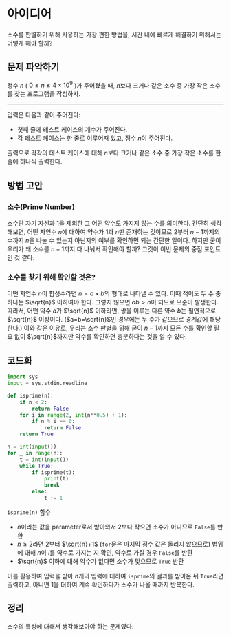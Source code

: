 # 아이디어
소수를 판별하기 위해 사용하는 가장 편한 방법을, 시간 내에 빠르게 해결하기 위해서는 어떻게 해야 할까?

## 문제 파악하기
정수 $n$ ( $0 ≤ n ≤ 4 \times 10^9$ )가 주어졌을 때, $n$보다 크거나 같은 소수 중 가장 작은 소수를 찾는 프로그램을 작성하자.

---

입력은 다음과 같이 주어진다:
- 첫째 줄에 테스트 케이스의 개수가 주어진다.
- 각 테스트 케이스는 한 줄로 이루어져 있고, 정수 $n$이 주어진다.

출력으로 각각의 테스트 케이스에 대해 $n$보다 크거나 같은 소수 중 가장 작은 소수를 한 줄에 하나씩 출력한다.

## 방법 고안
### 소수(Prime Number)
소수란 자기 자신과 1을 제외한 그 어떤 약수도 가지지 않는 수를 의미한다. 간단히 생각해보면, 어떤 자연수 $n$에 대하여 약수가 1과 $n$만 존재하는 것이므로 2부터 $n-1$까지의 수까지 $n$을 나눌 수 있는지 아닌지의 여부를 확인하면 되는 간단한 일이다. 하지만 굳이 우리가 왜 소수를 $n-1$까지 다 나눠서 확인해야 할까? 그것이 이번 문제의 중점 포인트인 것 같다.

### 소수를 찾기 위해 확인할 것은?
어떤 자연수 $n$이 합성수라면 $n = a \times b$의 형태로 나타낼 수 있다. 이때 적어도 두 수 중 하나는 $\sqrt{n}$ 이하여야 한다. 그렇지 않으면 $ab > n$이 되므로 모순이 발생한다. 따라서, 어떤 약수 $a$가 $\sqrt{n}$ 이하라면, 쌍을 이루는 다른 약수 $b$는 필연적으로 $\sqrt{n}$ 이상이다. ($a=b=\sqrt{n}$인 경우에는 두 수가 같으므로 경계값에 해당한다.) 이와 같은 이유로, 우리는 소수 판별을 위해 굳이 $n-1$까지 모든 수를 확인할 필요 없이 $\sqrt{n}$까지만 약수를 확인하면 충분하다는 것을 알 수 있다.

## 코드화
```python
import sys
input = sys.stdin.readline

def isprime(n):
	if n < 2:
		return False
	for i in range(2, int(n**0.5) + 1):
		if n % i == 0:
			return False
	return True

n = int(input())
for _ in range(n):
	t = int(input())
	while True:
		if isprime(t):
			print(t)
			break
		else:
			t += 1
```

`isprime(n)` 함수
- $n$이라는 값을 parameter로서 받아와서 2보다 작으면 소수가 아니므로 `False`를 반환
- $n ≥ 2$라면 2부터 $\sqrt{n}+1$ (`for`문은 마지막 정수 값은 돌리지 않으므로) 범위에 대해 $n$이 $i$를 약수로 가지는 지 확인, 약수로 가질 경우 `False`를 반환
- $\sqrt{n}$ 이하에 대해 약수가 없다면 소수가 맞으므로 `True` 반환

이를 활용하여 입력을 받아 $n$개의 입력에 대하여 `isprime`의 결과를 받아온 뒤 `True`라면 출력하고, 아니면 1을 더하여 계속 확인하다가 소수가 나올 때까지 반복한다.

## 정리
소수의 특성에 대해서 생각해보아야 하는 문제였다.
